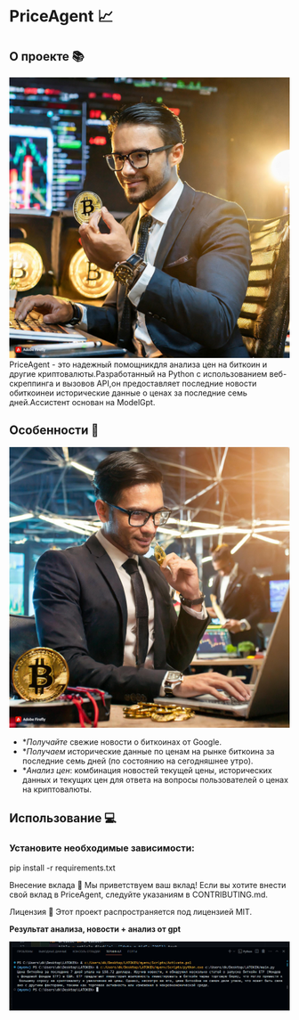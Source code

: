 # PriceAgent 📈

## О проекте 📚
![Getting Started](img/face.jpg)
PriceAgent - это надежный помощникдля анализа цен на биткоин и другие криптовалюты.Разработанный на Python с использованием веб-скреппинга и вызовов API,он предоставляет последние новости обиткоинеи исторические данные о ценах за последние семь дней.Ассистент основан на ModelGpt.

## Особенности 🌟
![Getting Started](img/bitface.jpg)
- **Получайте* свежие новости о биткоинах от Google. 
- **Получаем* исторические данные по ценам на рынке биткоина за последние семь дней (по состоянию на сегодняшнее утро). 
- **Анализ цен*: комбинация новостей текущей цены, исторических данных и текущих цен для ответа на вопросы пользователей о ценах на криптовалюты. 

## Использование 💻

### Установите необходимые зависимости:

pip install -r requirements.txt


Внесение вклада 🤝
Мы приветствуем ваш вклад! Если вы хотите внести свой вклад в PriceAgent, следуйте указаниям в CONTRIBUTING.md.

Лицензия 📄
Этот проект распространяется под лицензией MIT.

**Результат анализа, новости + анализ от gpt**

![Getting Started](img/dk.png)








